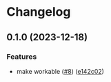 # Changelog

## 0.1.0 (2023-12-18)


### Features

* make workable ([#8](https://github.com/Omochice/action-podeno/issues/8)) ([e142c02](https://github.com/Omochice/action-podeno/commit/e142c028be657f8189d0fc9512295fd5f7b75680))

